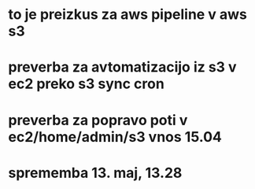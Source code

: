 # to je preizkus za aws pipeline v aws s3
# preverba za avtomatizacijo iz s3 v ec2 preko s3 sync cron
# preverba za popravo poti v ec2/home/admin/s3 vnos 15.04
# sprememba 13. maj, 13.28
